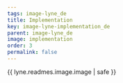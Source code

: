 ```yaml
---
tags: image-lyne_de
title: Implementation
key: image-lyne-implementation_de
parent: image-lyne_de
image: implementation
order: 3
permalink: false  
---
```

{{ lyne.readmes.image.image | safe }}


